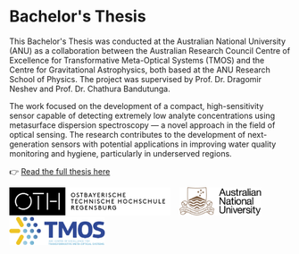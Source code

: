 # Bachelor's Thesis

This Bachelor's Thesis was conducted at the Australian National University (ANU) as a collaboration between the Australian Research Council Centre of Excellence for Transformative Meta-Optical Systems (TMOS) and the Centre for Gravitational Astrophysics, both based at the ANU Research School of Physics. The project was supervised by Prof. Dr. Dragomir Neshev and Prof. Dr. Chathura Bandutunga.

The work focused on the development of a compact, high-sensitivity sensor capable of detecting extremely low analyte concentrations using metasurface dispersion spectroscopy — a novel approach in the field of optical sensing. The research contributes to the development of next-generation sensors with potential applications in improving water quality monitoring and hygiene, particularly in underserved regions.

👉 [Read the full thesis here](./Bachelor_Thesis.pdf)

<p align="left">
  <a href="https://www.oth-regensburg.de/" style="text-decoration: none;">
    <img src="assets/oth_logo.png" alt="OTH Regensburg" height="50"/>
  </a>
  &nbsp;&nbsp;
  <a href="https://www.anu.edu.au/" style="text-decoration: none;">
    <img src="assets/anu_logo.webp" alt="ANU" height="50"/>
  </a>
  &nbsp;&nbsp;
  <a href="https://tmos.org.au/" style="text-decoration: none;">
    <img src="assets/tmos_logo.png" alt="TMOS" height="50"/>
  </a>
</p>

